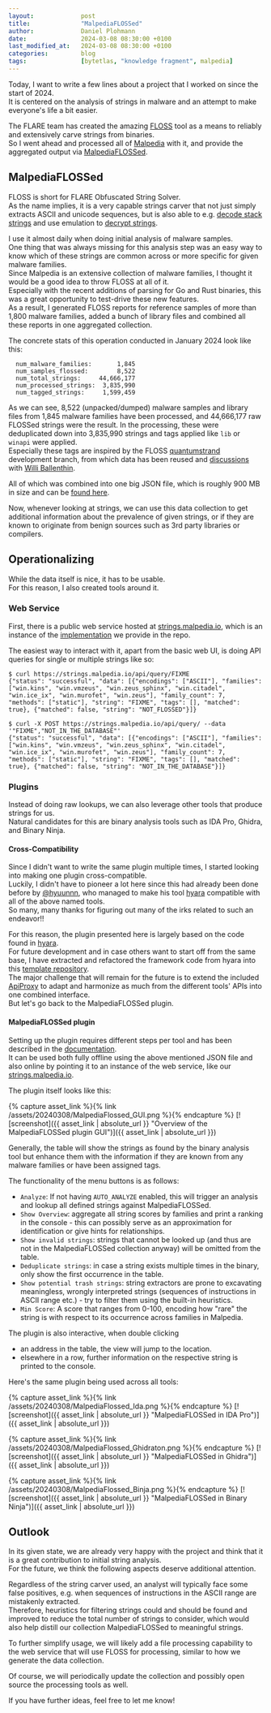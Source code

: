 ```yaml
---
layout:             post
title:              "MalpediaFLOSSed"
author:             Daniel Plohmann
date:               2024-03-08 08:30:00 +0100
last_modified_at:   2024-03-08 08:30:00 +0100
categories:         blog
tags:               [bytetlas, "knowledge fragment", malpedia]
---
```


Today, I want to write a few lines about a project that I worked on since the start of 2024.  
It is centered on the analysis of strings in malware and an attempt to make everyone's life a bit easier.

The FLARE team has created the amazing [FLOSS](https://github.com/mandiant/flare-floss) tool as a means to reliably and extensively carve strings from binaries.  
So I went ahead and processed all of [Malpedia](https://malpedia.caad.fkie.fraunhofer.de/) with it, and provide the aggregated output via [MalpediaFLOSSed](https://github.com/malpedia/malpedia-flossed).


## MalpediaFLOSSed

FLOSS is short for FLARE Obfuscated String Solver.  
As the name implies, it is a very capable strings carver that not just simply extracts ASCII and unicode sequences, but is also able to e.g. [decode stack strings](https://www.mandiant.com/resources/blog/automatically-extracting-obfuscated-strings) and use emulation to [decrypt strings](https://www.mandiant.com/resources/blog/floss-version-2).  

I use it almost daily when doing initial analysis of malware samples.  
One thing that was always missing for this analysis step was an easy way to know which of these strings are common across or more specific for given malware families.  
Since Malpedia is an extensive collection of malware families, I thought it would be a good idea to throw FLOSS at all of it.  
Especially with the recent additions of parsing for Go and Rust binaries, this was a great opportunity to test-drive these new features.  
As a result, I generated FLOSS reports for reference samples of more than 1,800 malware families, added a bunch of library files and combined all these reports in one aggregated collection.

The concrete stats of this operation conducted in January 2024 look like this:

```
  num_malware_families:       1,845
  num_samples_flossed:        8,522
  num_total_strings:     44,666,177
  num_processed_strings:  3,835,990
  num_tagged_strings:     1,599,459
```

As we can see, 8,522 (unpacked/dumped) malware samples and library files from 1,845 malware families have been processed, and 44,666,177 raw FLOSSed strings were the result.
In the processing, these were deduplicated down into 3,835,990 strings and tags applied like `lib` or `winapi` were applied.  
Especially these tags are inspired by the FLOSS [quantumstrand](https://github.com/mandiant/flare-floss/tree/quantumstrand) development branch, from which data has been reused and [discussions](https://github.com/malpedia/malpedia-flossed/issues/1) with [
Willi Ballenthin](https://github.com/williballenthin).

All of which was combined into one big JSON file, which is roughly 900 MB in size and can be [found here](https://github.com/malpedia/malpedia-flossed/blob/main/data/).

Now, whenever looking at strings, we can use this data collection to get additional information about the prevalence of given strings, or if they are known to originate from benign sources such as 3rd party libraries or compilers.  

## Operationalizing

While the data itself is nice, it has to be usable.  
For this reason, I also created tools around it.

### Web Service

First, there is a public web service hosted at [strings.malpedia.io](https://strings.malpedia.io/), which is an instance of the [implementation](https://github.com/malpedia/malpedia-flossed/tree/main/flossed-falcon) we provide in the repo.

The easiest way to interact with it, apart from the basic web UI, is doing API queries for single or multiple strings like so:

```
$ curl https://strings.malpedia.io/api/query/FIXME  
{"status": "successful", "data": [{"encodings": ["ASCII"], "families": ["win.kins", "win.vmzeus", "win.zeus_sphinx", "win.citadel", "win.ice_ix", "win.murofet", "win.zeus"], "family_count": 7, "methods": ["static"], "string": "FIXME", "tags": [], "matched": true}, {"matched": false, "string": "NOT_FLOSSED"}]}

$ curl -X POST https://strings.malpedia.io/api/query/ --data '"FIXME","NOT_IN_THE_DATABASE"'
{"status": "successful", "data": [{"encodings": ["ASCII"], "families": ["win.kins", "win.vmzeus", "win.zeus_sphinx", "win.citadel", "win.ice_ix", "win.murofet", "win.zeus"], "family_count": 7, "methods": ["static"], "string": "FIXME", "tags": [], "matched": true}, {"matched": false, "string": "NOT_IN_THE_DATABASE"}]}
```

### Plugins

Instead of doing raw lookups, we can also leverage other tools that produce strings for us.  
Natural candidates for this are binary analysis tools such as IDA Pro, Ghidra, and Binary Ninja.

#### Cross-Compatibility

Since I didn't want to write the same plugin multiple times, I started looking into making one plugin cross-compatible.  
Luckily, I didn't have to pioneer a lot here since this had already been done before by [@hyuunnn](https://github.com/hyuunnn), who managed to make his tool [hyara](https://github.com/hyuunnn/Hyara) compatible with all of the above named tools.  
So many, many thanks for figuring out many of the irks related to such an endeavor!!

For this reason, the plugin presented here is largely based on the code found in [hyara](https://github.com/hyuunnn/Hyara).  
For future development and in case others want to start off from the same base, I have extracted and refactored the framework code from hyara into this [template repository](https://github.com/danielplohmann/gui-plugin-template).  
The major challenge that will remain for the future is to extend the included [ApiProxy](https://github.com/danielplohmann/gui-plugin-template/blob/main/template_plugin/plugin/apis/ApiProxy.py) to adapt and harmonize as much from the different tools' APIs into one combined interface.  
But let's go back to the MalpediaFLOSSed plugin.

#### MalpediaFLOSSed plugin

Setting up the plugin requires different steps per tool and has been described in the [documentation](https://github.com/malpedia/malpedia-flossed/blob/main/docs/plugin.md).  
It can be used both fully offline using the above mentioned JSON file and also online by pointing it to an instance of the web service, like our [strings.malpedia.io](https://strings.malpedia.io/).

The plugin itself looks like this:

{% capture asset_link %}{% link /assets/20240308/MalpediaFlossed_GUI.png %}{% endcapture %}
[![screenshot]({{ asset_link | absolute_url }} "Overview of the MalpediaFLOSSed plugin GUI")]({{ asset_link | absolute_url }})

Generally, the table will show the strings as found by the binary analysis tool but enhance them with the information if they are known from any malware families or have been assigned tags.

The functionality of the menu buttons is as follows:
* `Analyze`: If not having `AUTO_ANALYZE` enabled, this will trigger an analysis and lookup all defined strings against MalpediaFLOSSed.
* `Show Overview`: aggregate all string scores by families and print a ranking in the console - this can possibly serve as an approximation for identification or give hints for relationships.
* `Show invalid strings`: strings that cannot be looked up (and thus are not in the MalpediaFLOSSed collection anyway) will be omitted from the table.
* `Deduplicate strings`: in case a string exists multiple times in the binary, only show the first occurrence in the table.
* `Show potential trash strings`: string extractors are prone to excavating meaningless, wrongly interpreted strings (sequences of instructions in ASCII range etc.) - try to filter them using the built-in heuristics.
* `Min Score`: A score that ranges from 0-100, encoding how "rare" the string is with respect to its occurrence across families in Malpedia.

The plugin is also interactive, when double clicking
* an address in the table, the view will jump to the location.
* elsewhere in a row, further information on the respective string is printed to the console.

Here's the same plugin being used across all tools:

{% capture asset_link %}{% link /assets/20240308/MalpediaFlossed_Ida.png %}{% endcapture %}
[![screenshot]({{ asset_link | absolute_url }} "MalpediaFLOSSed in IDA Pro")]({{ asset_link | absolute_url }})

{% capture asset_link %}{% link /assets/20240308/MalpediaFlossed_Ghidraton.png %}{% endcapture %}
[![screenshot]({{ asset_link | absolute_url }} "MalpediaFLOSSed in Ghidra")]({{ asset_link | absolute_url }})

{% capture asset_link %}{% link /assets/20240308/MalpediaFlossed_Binja.png %}{% endcapture %}
[![screenshot]({{ asset_link | absolute_url }} "MalpediaFLOSSed in Binary Ninja")]({{ asset_link | absolute_url }})

## Outlook

In its given state, we are already very happy with the project and think that it is a great contribution to initial string analysis.  
For the future, we think the following aspects deserve additional attention.

Regardless of the string carver used, an analyst will typically face some false positives, e.g. when sequences of instructions in the ASCII range are mistakenly extracted.  
Therefore, heuristics for filtering strings could and should be found and improved to reduce the total number of strings to consider, which would also help distill our collection MalpediaFLOSSed to meaningful strings.

To further simplify usage, we will likely add a file processing capability to the web service that will use FLOSS for processing, similar to how we generate the data collection.

Of course, we will periodically update the collection and possibly open source the processing tools as well.

If you have further ideas, feel free to let me know!